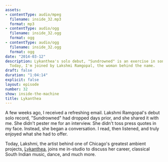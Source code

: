 ```yaml
---
assets:
- contentType: audio/mpeg
  filename: inside_32.mp3
  format: mp3
- contentType: audio/ogg
  filename: inside_32.ogg
  format: ogg
- contentType: audio/ogg
  filename: inside_32.ogg
  format: ogg
date: "2014-03-12"
description: Lykanthea's solo debut, "Sundrowned" is an exercise in sonic meditation.
  Today, I'm joined by Lakshmi Ramgopal, the woman behind the name.
draft: false
duration: "1:04:14"
explicit: false
layout: episode
number: 32
show: inside-the-machine
title: Lykanthea
---
```

A few weeks ago, I received a refreshing email. Lakshmi Ramgopal's debut solo record, "Sundrowned" had dropped days prior, and she shared it with me. She didn't pester me for an interview. She didn't toss press quotes in my face. Instead, she began a conversation. I read, then listened, and truly enjoyed what she had to offer.

Today, Lakshmi, the artist behind one of Chicago's greatest ambient projects, [Lykanthea](http://www.lykanthea.com), joins me in-studio to discuss her career, classical South Indian music, dance, and much more.